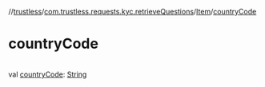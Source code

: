 //[trustless](../../../index.md)/[com.trustless.requests.kyc.retrieveQuestions](../index.md)/[Item](index.md)/[countryCode](country-code.md)

# countryCode

\
val [countryCode](country-code.md): [String](https://kotlinlang.org/api/latest/jvm/stdlib/kotlin/-string/index.html)
